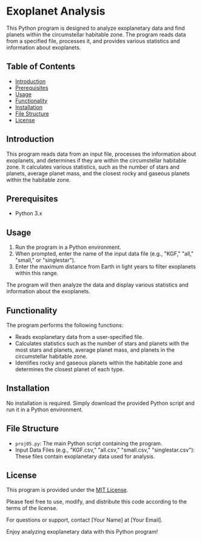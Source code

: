 # Exoplanet Analysis

This Python program is designed to analyze exoplanetary data and find planets within the circumstellar habitable zone. The program reads data from a specified file, processes it, and provides various statistics and information about exoplanets.

## Table of Contents
- [Introduction](#introduction)
- [Prerequisites](#prerequisites)
- [Usage](#usage)
- [Functionality](#functionality)
- [Installation](#installation)
- [File Structure](#file-structure)
- [License](#license)

## Introduction<a name="introduction"></a>
This program reads data from an input file, processes the information about exoplanets, and determines if they are within the circumstellar habitable zone. It calculates various statistics, such as the number of stars and planets, average planet mass, and the closest rocky and gaseous planets within the habitable zone.

## Prerequisites<a name="prerequisites"></a>
- Python 3.x

## Usage<a name="usage"></a>
1. Run the program in a Python environment.
2. When prompted, enter the name of the input data file (e.g., "KGF," "all," "small," or "singlestar").
3. Enter the maximum distance from Earth in light years to filter exoplanets within this range.

The program will then analyze the data and display various statistics and information about the exoplanets.

## Functionality<a name="functionality"></a>
The program performs the following functions:
- Reads exoplanetary data from a user-specified file.
- Calculates statistics such as the number of stars and planets with the most stars and planets, average planet mass, and planets in the circumstellar habitable zone.
- Identifies rocky and gaseous planets within the habitable zone and determines the closest planet of each type.

## Installation<a name="installation"></a>
No installation is required. Simply download the provided Python script and run it in a Python environment.

## File Structure<a name="file-structure"></a>
- `proj05.py`: The main Python script containing the program.
- Input Data Files (e.g., "KGF.csv," "all.csv," "small.csv," "singlestar.csv"): These files contain exoplanetary data used for analysis.

## License<a name="license"></a>
This program is provided under the [MIT License](LICENSE).

Please feel free to use, modify, and distribute this code according to the terms of the license.

For questions or support, contact [Your Name] at [Your Email].

Enjoy analyzing exoplanetary data with this Python program!
